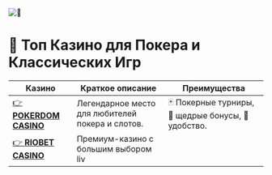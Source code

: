 ![🎰](https://media1.tenor.com/m/Gr9-9sECej0AAAAd/testing.gif)

# 🎰 Топ Казино для Покера и Классических Игр

| Казино             | Краткое описание                                                 | Преимущества                                |
|---------------------|------------------------------------------------------------------|--------------------------------------------|
| [👉 **POKERDOM CASINO**](https://brandplay.link/Bxg7SC7H) | Легендарное место для любителей покера и слотов. | 🃏 Покерные турниры, 🎁 щедрые бонусы, 📱 удобство. |
| [👉 **RIOBET CASINO**](https://brandplay.link/dtx89f2L)   | Премиум-казино с большим выбором liv
